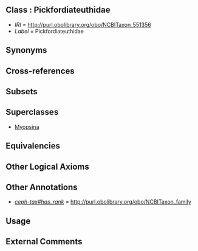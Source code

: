 
## Class : Pickfordiateuthidae

 * *IRI* = http://purl.obolibrary.org/obo/NCBITaxon_551356
 * *Label* = Pickfordiateuthidae

## Synonyms


## Cross-references


## Subsets


## Superclasses

 * [Myopsina](../../NCBITaxon/47/NCBITaxon_551347.md)

## Equivalencies


## Other Logical Axioms


## Other Annotations

 * *[ceph-tax#has_rank](../../ceph-tax#has/nk/ceph-tax#has_rank.md)* = http://purl.obolibrary.org/obo/NCBITaxon_family

## Usage


## External Comments

